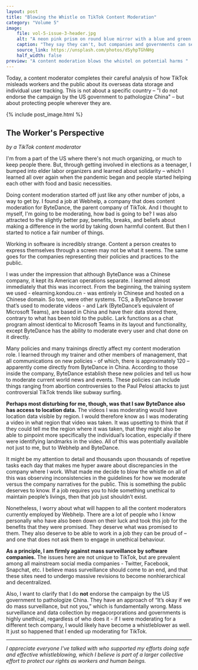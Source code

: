 ```yaml
---
layout: post
title: "Blowing the Whistle on TikTok Content Moderation"
category: "Volume 5"
image:
    file: vol-5-issue-3-header.jpg
    alt: "A neon pink prism on round blue mirror with a blue and green gradient background"
    caption: "They say they can't, but companies and governments can see right through you"
    source_link: https://unsplash.com/photos/dSyhpTGhNHg
    half_width: false
preview: "A content moderation blows the whistel on potential harms "
---
```


Today, a content moderator completes their careful analysis of how TikTok misleads workers and the public about its overseas data storage and individual user tracking. This is not about a specific country – "I do not endorse the campaign by the US government to pathologize China" – but about protecting people wherever they are. 

<!-- DO NOT remove the excerpt tag -->
<!--excerpt-->
<!-- remaining content goes below here -->

<!-- DO NOT remove the header image -->
{% include post_image.html %}

## The Worker's Perspective

_by a TikTok content moderator_

I'm from a part of the US where there's not much organizing, or much to keep people there. But, through getting involved in elections as a teenager, I bumped into elder labor organizers and learned about solidarity – which I learned all over again when the pandemic began and people started helping each other with food and basic necessities.

Doing content moderation started off just like any other number of jobs, a way to get by. I found a job at Webhelp, a company that does content moderation for ByteDance, the parent company of TikTok. And I thought to myself, I'm going to be moderating, how bad is going to be? I was also attracted to the slightly better pay, benefits, breaks, and beliefs about making a difference in the world by taking down harmful content. But then I started to notice a fair number of things.

Working in software is incredibly strange. Content a person creates to express themselves through a screen may not be what it seems. The same goes for the companies representing their policies and practices to the public. 

I was under the impression that although ByteDance was a Chinese company, it kept its American operations separate. I learned almost immediately that this was incorrect. From the beginning, the training system we used - elearning.kondou.cn - was entirely in Chinese and hosted on a Chinese domain. So too, were other systems. TCS, a ByteDance browser that’s used to moderate videos - and Lark (ByteDance’s equivalent of Microsoft Teams), are based in China and have their data stored there, contrary to what has been told to the public. Lark functions as a chat program almost identical to Microsoft Teams in its layout and functionality, except ByteDance has the ability to moderate every user and chat done on it directly.

Many policies and many trainings directly affect my content moderation role. I learned through my trainer and other members of management, that all communications on new policies - of which, there is approximately 120 – apparently come directly from ByteDance in China. According to those inside the company, ByteDance establish these new policies and tell us how to moderate current world news and events. These policies can include things ranging from abortion controversies to the Paul Pelosi attacks to just controversial TikTok trends like subway surfing.

**Perhaps most disturbing for me, though, was that I saw ByteDance also has access to location data.** The videos I was moderating would have location data visible by region. I would therefore know as I was moderating a video in what region that video was taken. It was upsetting to think that if they could tell me the region where it was taken, that they might also be able to pinpoint more specifically the individual’s location, especially if there were identifying landmarks in the video. All of this was potentially available not just to me, but to Webhelp and ByteDance. 

It might be my attention to detail and thousands upon thousands of repetive tasks each day that makes me hyper aware about discrepancies in the company where I work. What made me decide to blow the whistle on all of this was observing inconsistencies in the guidelines for how we moderate versus the company narratives for the public. This is something the public deserves to know. If a job requires you to hide something unethical to maintain people’s livings, then that job just shouldn’t exist. 

Nonetheless, I worry about what will happen to all the content moderators currently employed by Webhelp. There are a lot of people who I know personally who have also been down on their luck and took this job for the benefits that they were promised. They deserve what was promised to them. They also deserve to be able to work in a job they can be proud of – and one that does not ask them to engage in unethical behaviour. 

**As a principle, I am firmly against mass surveillance by software companies.** The issues here are not unique to TikTok, but are prevalent among all mainstream social media companies - Twitter, Facebook, Snapchat, etc. I believe mass surveillance should come to an end, and that these sites need to undergo massive revisions to become nonhierarchical and decentralized.

Also, I want to clarify that I do **not** endorse the campaign by the US government to pathologize China. They have an approach of “It’s okay if we do mass surveillance, but not you,” which is fundamentally wrong. Mass surveillance and data collection by megacorporations and governments is highly unethical, regardless of who does it - if I were moderating for a different tech company, I would likely have become a whistleblower as well. It just so happened that I ended up moderating for TikTok.

<hr>

_I appreciate everyone I've talked with who supported my efforts doing safe and effective whistleblowing, which I believe is part of a larger collective effort to protect our rights as workers and human beings._
